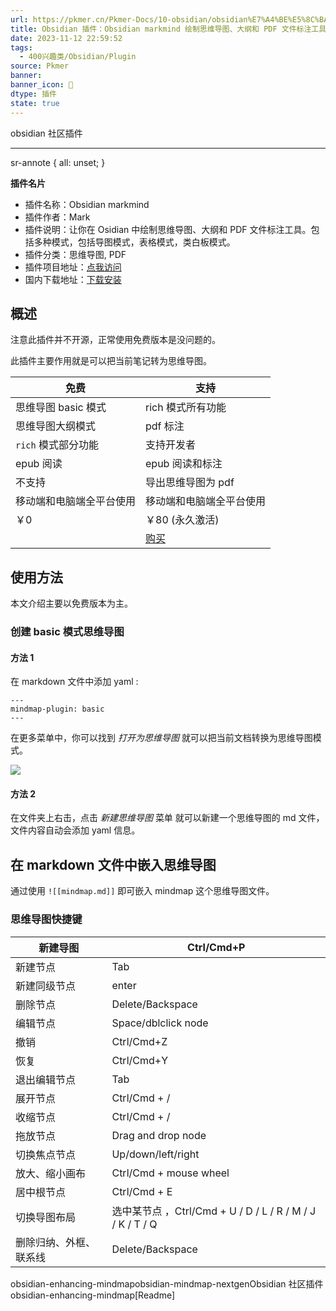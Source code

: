 ```yaml
---
url: https://pkmer.cn/Pkmer-Docs/10-obsidian/obsidian%E7%A4%BE%E5%8C%BA%E6%8F%92%E4%BB%B6/obsidian-enhancing-mindmap/
title: Obsidian 插件：Obsidian markmind 绘制思维导图、大纲和 PDF 文件标注工具
date: 2023-11-12 22:59:52
tags:
  - 400兴趣类/Obsidian/Plugin
source: Pkmer
banner:
banner_icon: 🔖
dtype: 插件
state: true
---
```

<div class="menu-toggle"> <SidebarToggle client:idle ></SidebarToggle> </div>

obsidian 社区插件

* * *

sr-annote { all: unset; }

**插件名片**

*   插件名称：Obsidian markmind
*   插件作者：Mark
*   插件说明：让你在 Osidian 中绘制思维导图、大纲和 PDF 文件标注工具。包括多种模式，包括导图模式，表格模式，类白板模式。
*   插件分类：思维导图, PDF
*   插件项目地址：[点我访问](https://github.com/MarkMindCkm/obsidian-markmind)
*   国内下载地址：[下载安装](https://pkmer.cn/products/plugin/pluginMarket/?obsidian-enhancing-mindmap)

## 概述

注意此插件并不开源，正常使用免费版本是没问题的。

此插件主要作用就是可以把当前笔记转为思维导图。

<table><thead><tr><th>免费</th><th>支持</th></tr></thead><tbody><tr><td>思维导图 basic 模式</td><td>rich 模式所有功能</td></tr><tr><td>思维导图大纲模式</td><td>pdf 标注</td></tr><tr><td><code>rich</code> 模式部分功能</td><td>支持开发者</td></tr><tr><td>epub 阅读</td><td>epub 阅读和标注</td></tr><tr><td>不支持</td><td>导出思维导图为 pdf</td></tr><tr><td>移动端和电脑端全平台使用</td><td>移动端和电脑端全平台使用</td></tr><tr><td>￥0</td><td>￥80 (永久激活)</td></tr><tr><td></td><td><a href="https://www.markmind.net/cn">购买</a></td></tr></tbody></table>

## 使用方法

本文介绍主要以免费版本为主。

### 创建 basic 模式思维导图

#### 方法 1

在 markdown 文件中添加 yaml :

```
--- 
mindmap-plugin: basic 
---

```

在更多菜单中，你可以找到 _打开为思维导图_ 就可以把当前文档转换为思维导图模式。

![](https://cdn.pkmer.cn/images/202305041751327.gif!pkmer)

#### 方法 2

在文件夹上右击，点击 _新建思维导图_ 菜单 就可以新建一个思维导图的 md 文件，文件内容自动会添加 yaml 信息。

## 在 markdown 文件中嵌入思维导图

通过使用 `![[mindmap.md]]` 即可嵌入 mindmap 这个思维导图文件。

### 思维导图快捷键

<table><thead><tr><th>新建导图</th><th>Ctrl/Cmd+P</th></tr></thead><tbody><tr><td>新建节点</td><td>Tab</td></tr><tr><td>新建同级节点</td><td>enter</td></tr><tr><td>删除节点</td><td>Delete/Backspace</td></tr><tr><td>编辑节点</td><td>Space/dblclick node</td></tr><tr><td>撤销</td><td>Ctrl/Cmd+Z</td></tr><tr><td>恢复</td><td>Ctrl/Cmd+Y</td></tr><tr><td>退出编辑节点</td><td>Tab</td></tr><tr><td>展开节点</td><td>Ctrl/Cmd + /</td></tr><tr><td>收缩节点</td><td>Ctrl/Cmd + /</td></tr><tr><td>拖放节点</td><td>Drag and drop node</td></tr><tr><td>切换焦点节点</td><td>Up/down/left/right</td></tr><tr><td>放大、缩小画布</td><td>Ctrl/Cmd + mouse wheel</td></tr><tr><td>居中根节点</td><td>Ctrl/Cmd + E</td></tr><tr><td>切换导图布局</td><td>选中某节点 ，Ctrl/Cmd + U / D / L / R / M / J / K / T / Q</td></tr><tr><td>删除归纳、外框、联系线</td><td>Delete/Backspace</td></tr></tbody></table>

obsidian-enhancing-mindmapobsidian-mindmap-nextgenObsidian 社区插件 obsidian-enhancing-mindmap[Readme]